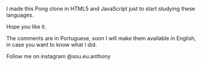 I made this Pong clone in HTML5 and JavaScript just to start studying these languages.

Hope you like it.

The comments are in Portuguese, soon I will make them available in English, in case you want to know what I did.

Follow me on instagram @sou.eu.anthony
